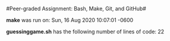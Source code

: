 #Peer-graded Assignment: Bash, Make, Git, and GitHub#

**make** was run on:
Sun, 16 Aug 2020 10:07:01 -0600

**guessinggame.sh** has the following number of lines of code:
22
